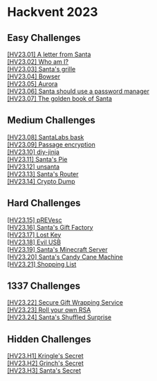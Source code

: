 # Hackvent 2023

## Easy Challenges

[[HV23.01] A letter from Santa](./01/)<br>
[[HV23.02] Who am I?](./02/)<br>
[[HV23.03] Santa's grille](./03/)<br>
[[HV23.04] Bowser](./04/)<br>
[[HV23.05] Aurora](./05/)<br>
[[HV23.06] Santa should use a password manager](./06/)<br>
[[HV23.07] The golden book of Santa](./07/)<br>

## Medium Challenges

[[HV23.08] SantaLabs bask](./08/)<br>
[[HV23.09] Passage encryption](./09/)<br>
[[HV23.10] diy-jinja](./10/)<br>
[[HV23.11] Santa's Pie](./11/)<br>
[[HV23.12] unsanta](./12/)<br>
[[HV23.13] Santa's Router](./13/)<br>
[[HV23.14] Crypto Dump](./14/)<br>

## Hard Challenges

[[HV23.15] pREVesc](./15/)<br>
[[HV23.16] Santa's Gift Factory](./16/)<br>
[[HV23.17] Lost Key](./17/)<br>
[[HV23.18] Evil USB](./18/)<br>
[[HV23.19] Santa's Minecraft Server](./19/)<br>
[[HV23.20] Santa's Candy Cane Machine](./20/)<br>
[[HV23.21] Shopping List](./21/)<br>

## 1337 Challenges

[[HV23.22] Secure Gift Wrapping Service](./22/)<br>
[[HV23.23] Roll your own RSA](./23/)<br>
[[HV23.24] Santa's Shuffled Surprise](./24/)<br>

## Hidden Challenges

[[HV23.H1] Kringle's Secret](./H1/)<br>
[[HV23.H2] Grinch's Secret](./H2/)<br>
[[HV23.H3] Santa's Secret](./H3/)<br>